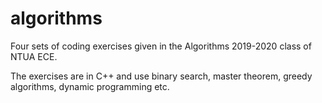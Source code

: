 # algorithms
Four sets of coding exercises given in the Algorithms 2019-2020 class of NTUA ECE.

The exercises are in C++ and use binary search, master theorem, greedy algorithms, dynamic programming etc.
